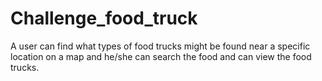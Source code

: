 # Challenge_food_truck
A user can find what types of food trucks might be found near a specific location on a map and he/she can search the food and can view the food trucks.
